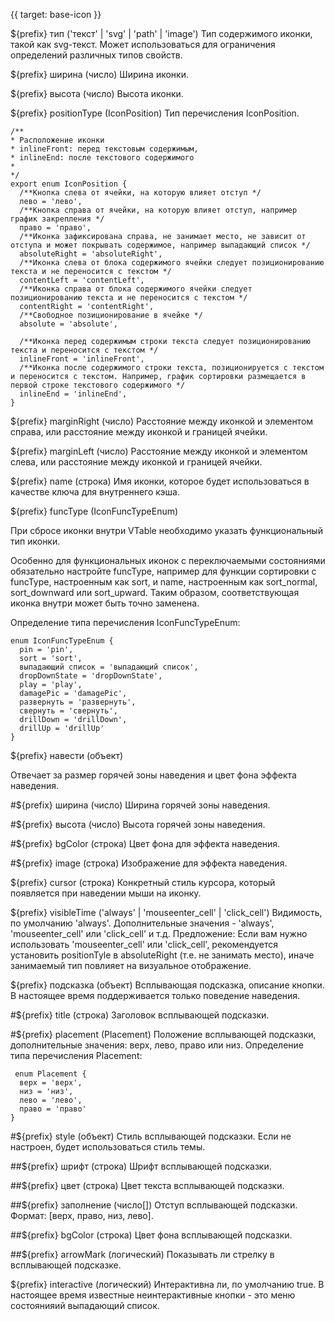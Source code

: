 {{ target: base-icon }}

${prefix} тип ('текст' | 'svg' | 'path' | 'image')
Тип содержимого иконки, такой как svg-текст. Может использоваться для ограничения определений различных типов свойств.

${prefix} ширина (число)
Ширина иконки.

${prefix} высота (число)
Высота иконки.

${prefix} positionType (IconPosition)
Тип перечисления IconPosition.

```
/**
* Расположение иконки
* inlineFront: перед текстовым содержимым,
* inlineEnd: после текстового содержимого
*
*/
export enum IconPosition {
  /**Кнопка слева от ячейки, на которую влияет отступ */
  лево = 'лево',
  /**Кнопка справа от ячейки, на которую влияет отступ, например график закрепления */
  право = 'право',
  /**Иконка зафиксирована справа, не занимает место, не зависит от отступа и может покрывать содержимое, например выпадающий список */
  absoluteRight = 'absoluteRight',
  /**Иконка слева от блока содержимого ячейки следует позиционированию текста и не переносится с текстом */
  contentLeft = 'contentLeft',
  /**Иконка справа от блока содержимого ячейки следует позиционированию текста и не переносится с текстом */
  contentRight = 'contentRight',
  /**Свободное позиционирование в ячейке */
  absolute = 'absolute',

  /**Иконка перед содержимым строки текста следует позиционированию текста и переносится с текстом */
  inlineFront = 'inlineFront',
  /**Иконка после содержимого строки текста, позиционируется с текстом и переносится с текстом. Например, график сортировки размещается в первой строке текстового содержимого */
  inlineEnd = 'inlineEnd',
}
```

${prefix} marginRight (число)
Расстояние между иконкой и элементом справа, или расстояние между иконкой и границей ячейки.

${prefix} marginLeft (число)
Расстояние между иконкой и элементом слева, или расстояние между иконкой и границей ячейки.

${prefix} name (строка)
Имя иконки, которое будет использоваться в качестве ключа для внутреннего кэша.

${prefix} funcType (IconFuncTypeEnum)

При сбросе иконки внутри VTable необходимо указать функциональный тип иконки.

Особенно для функциональных иконок с переключаемыми состояниями обязательно настройте funcType, например для функции сортировки с funcType, настроенным как sort, и name, настроенным как sort_normal, sort_downward или sort_upward. Таким образом, соответствующая иконка внутри может быть точно заменена.

Определение типа перечисления IconFuncTypeEnum:

```
enum IconFuncTypeEnum {
  pin = 'pin',
  sort = 'sort',
  выпадающий список = 'выпадающий список',
  dropDownState = 'dropDownState',
  play = 'play',
  damagePic = 'damagePic',
  развернуть = 'развернуть',
  свернуть = 'свернуть',
  drillDown = 'drillDown',
  drillUp = 'drillUp'
}
```

${prefix} навести (объект)

Отвечает за размер горячей зоны наведения и цвет фона эффекта наведения.

#${prefix} ширина (число)
Ширина горячей зоны наведения.

#${prefix} высота (число)
Высота горячей зоны наведения.

#${prefix} bgColor (строка)
Цвет фона для эффекта наведения.

#${prefix} image (строка)
Изображение для эффекта наведения.

${prefix} cursor (строка)
Конкретный стиль курсора, который появляется при наведении мыши на иконку.

${prefix} visibleTime ('always' | 'mouseenter_cell' | 'click_cell')
Видимость, по умолчанию 'always'. Дополнительные значения - 'always', 'mouseenter_cell' или 'click_cell' и т.д. Предложение: Если вам нужно использовать 'mouseenter_cell' или 'click_cell', рекомендуется установить positionTyle в absoluteRight (т.е. не занимать место), иначе занимаемый тип повлияет на визуальное отображение.

${prefix} подсказка (объект)
Всплывающая подсказка, описание кнопки. В настоящее время поддерживается только поведение наведения.

#${prefix} title (строка)
Заголовок всплывающей подсказки.

#${prefix} placement (Placement)
Положение всплывающей подсказки, дополнительные значения: верх, лево, право или низ.
Определение типа перечисления Placement:

```
 enum Placement {
  верх = 'верх',
  низ = 'низ',
  лево = 'лево',
  право = 'право'
}
```

#${prefix} style (объект)
Стиль всплывающей подсказки. Если не настроен, будет использоваться стиль темы.

##${prefix} шрифт (строка)
Шрифт всплывающей подсказки.

##${prefix} цвет (строка)
Цвет текста всплывающей подсказки.

##${prefix} заполнение (число[])
Отступ всплывающей подсказки. Формат: [верх, право, низ, лево].

##${prefix} bgColor (строка)
Цвет фона всплывающей подсказки.

##${prefix} arrowMark (логический)
Показывать ли стрелку в всплывающей подсказке.

${prefix} interactive (логический)
Интерактивна ли, по умолчанию true. В настоящее время известные неинтерактивные кнопки - это меню состоянияий выпадающий список.
